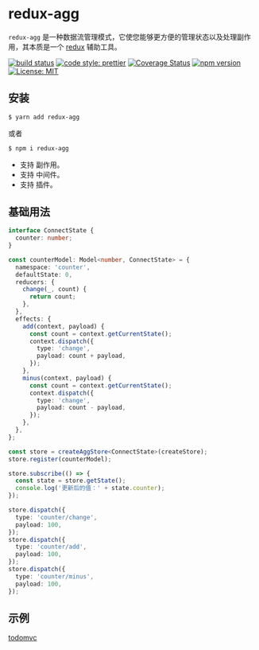 # redux-agg

`redux-agg` 是一种数据流管理模式，它使您能够更方便的管理状态以及处理副作用，其本质是一个 [redux](https://github.com/reduxjs/redux) 辅助工具。

[![build status](https://travis-ci.com/zjx0905/redux-agg.svg?branch=master)](https://travis-ci.org/zjx0905/redux-agg)
[![code style: prettier](https://img.shields.io/badge/code_style-prettier-ff69b4.svg?style=flat-square)](https://github.com/prettier/prettier)
[![Coverage Status](https://coveralls.io/repos/github/zjx0905/redux-agg/badge.svg?branch=master)](https://coveralls.io/github/zjx0905/redux-agg?branch=master)
[![npm version](https://badge.fury.io/js/redux-agg.svg)](https://badge.fury.io/js/redux-agg)
[![License: MIT](https://img.shields.io/badge/License-MIT-brightgreen.svg)](https://opensource.org/licenses/MIT)

## 安装

```bash
$ yarn add redux-agg
```

或者

```bash
$ npm i redux-agg
```

- 支持 副作用。
- 支持 中间件。
- 支持 插件。

## 基础用法

```ts
interface ConnectState {
  counter: number;
}

const counterModel: Model<number, ConnectState> = {
  namespace: 'counter',
  defaultState: 0,
  reducers: {
    change(_, count) {
      return count;
    },
  },
  effects: {
    add(context, payload) {
      const count = context.getCurrentState();
      context.dispatch({
        type: 'change',
        payload: count + payload,
      });
    },
    minus(context, payload) {
      const count = context.getCurrentState();
      context.dispatch({
        type: 'change',
        payload: count - payload,
      });
    },
  },
};

const store = createAggStore<ConnectState>(createStore);
store.register(counterModel);

store.subscribe(() => {
  const state = store.getState();
  console.log('更新后的值：' + state.counter);
});

store.dispatch({
  type: 'counter/change',
  payload: 100,
});
store.dispatch({
  type: 'counter/add',
  payload: 100,
});
store.dispatch({
  type: 'counter/minus',
  payload: 100,
});
```

## 示例

[todomvc](https://github.com/zjx0905/redux-agg/examples/todomvc)
